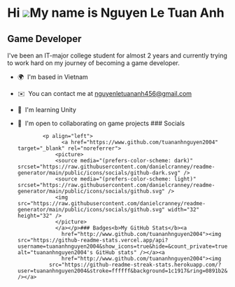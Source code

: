 Hi ![](https://user-images.githubusercontent.com/18350557/176309783-0785949b-9127-417c-8b55-ab5a4333674e.gif)My name is Nguyen Le Tuan Anh
==========================================================================================================================================

Game Developer
--------------

I've been an IT-major college student for almost 2 years and currently trying to work hard on my journey of becoming a game developer.

*   🌍  I'm based in Vietnam
*   ✉️  You can contact me at [nguyenletuananh456@gmail.com](mailto:nguyenletuananh456@gmail.com)
*   🧠  I'm learning Unity
*   🤝  I'm open to collaborating on game projects
                  ### Socials
                  
                  
                <p align="left">
                      <a href="https://www.github.com/tuananhnguyen2004" target="_blank" rel="noreferrer">
                    <picture>
                    <source media="(prefers-color-scheme: dark)" srcset="https://raw.githubusercontent.com/danielcranney/readme-generator/main/public/icons/socials/github-dark.svg" />
                    <source media="(prefers-color-scheme: light)" srcset="https://raw.githubusercontent.com/danielcranney/readme-generator/main/public/icons/socials/github.svg" />
                    <img src="https://raw.githubusercontent.com/danielcranney/readme-generator/main/public/icons/socials/github.svg" width="32" height="32" />
                    </picture>
                    </a></p>### Badges<b>My GitHub Stats</b><a
                      href="http://www.github.com/tuananhnguyen2004"><img src="https://github-readme-stats.vercel.app/api?username=tuananhnguyen2004&show_icons=true&hide=&count_private=true&title_color=0891b2&text_color=ffffff&icon_color=0891b2&bg_color=1c1917&hide_border=true&show_icons=true" alt="tuananhnguyen2004's GitHub stats" /></a><a
                      href="http://www.github.com/tuananhnguyen2004"><img
                  src="https://github-readme-streak-stats.herokuapp.com/?user=tuananhnguyen2004&stroke=ffffff&background=1c1917&ring=0891b2&fire=0891b2&currStreakNum=ffffff&currStreakLabel=0891b2&sideNums=ffffff&sideLabels=ffffff&dates=ffffff&hide_border=true" /></a>
